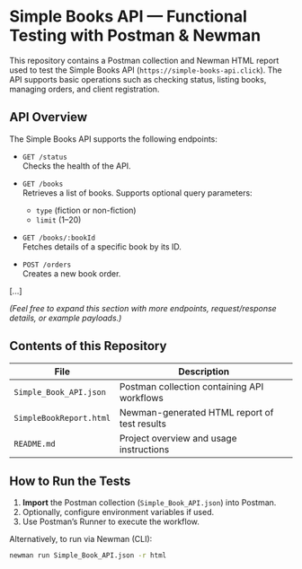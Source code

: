 # Simple Books API — Functional Testing with Postman & Newman

This repository contains a Postman collection and Newman HTML report used to test the Simple Books API (`https://simple-books-api.click`). The API supports basic operations such as checking status, listing books, managing orders, and client registration.

## API Overview

The Simple Books API supports the following endpoints:

- `GET /status`  
  Checks the health of the API.

- `GET /books`  
  Retrieves a list of books. Supports optional query parameters:  
  - `type` (fiction or non-fiction)  
  - `limit` (1–20)  

- `GET /books/:bookId`  
  Fetches details of a specific book by its ID.

- `POST /orders`  
  Creates a new book order.

[...]

*(Feel free to expand this section with more endpoints, request/response details, or example payloads.)*

## Contents of this Repository

| File                          | Description                                   |
|------------------------------|-----------------------------------------------|
| `Simple_Book_API.json`       | Postman collection containing API workflows   |
| `SimpleBookReport.html`      | Newman-generated HTML report of test results  |
| `README.md`                  | Project overview and usage instructions       |

## How to Run the Tests

1. **Import** the Postman collection (`Simple_Book_API.json`) into Postman.  
2. Optionally, configure environment variables if used.  
3. Use Postman’s Runner to execute the workflow.  

Alternatively, to run via Newman (CLI):

```bash
newman run Simple_Book_API.json -r html
